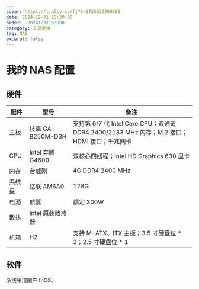 ```yaml
---
cover: https://t.alcy.cc/fj?t=1735630200000
date: 2024-12-31 15:30:00
order: -20241231153000
category: 工具使用
tag: NAS
excerpt: false
---
```


# 我的 NAS 配置

## 硬件

| 配件   | 型号              | 备注                                                                                        |
| ------ | ----------------- | ------------------------------------------------------------------------------------------- |
| 主板   | 技嘉 GA-B250M-D3H | 支持第 6/7 代 Intel Core CPU；双通道 DDR4 2400/2133 MHz 内存；M.2 接口；HDMI 接口；千兆网卡 |
| CPU    | Intel 奔腾 G4600  | 双核心四线程；Intel HD Graphics 630 显卡                                                    |
| 内存   | 台威刚            | 4G DDR4 2400 MHz                                                                            |
| 系统盘 | 忆联 AM6A0        | 128G                                                                                        |
| 电源   | 航嘉              | 额定 300W                                                                                   |
| 散热   | Intel 原装散热器  |                                                                                             |
| 机箱   | H2                | 支持 M-ATX、ITX 主板；3.5 寸硬盘位 * 3；2.5 寸硬盘位 * 1                                         |

## 软件

系统采用国产 fnOS。
